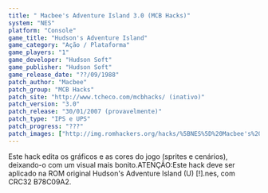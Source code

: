 ```yaml
---
title: " Macbee's Adventure Island 3.0 (MCB Hacks)"
system: "NES"
platform: "Console"
game_title: "Hudson's Adventure Island"
game_category: "Ação / Plataforma"
game_players: "1"
game_developer: "Hudson Soft"
game_publisher: "Hudson Soft"
game_release_date: "??/09/1988"
patch_author: "Macbee"
patch_group: "MCB Hacks"
patch_site: "http://www.tcheco.com/mcbhacks/ (inativo)"
patch_version: "3.0"
patch_release: "30/01/2007 (provavelmente)"
patch_type: "IPS e UPS"
patch_progress: "???"
patch_images: ["http://img.romhackers.org/hacks/%5BNES%5D%20Macbee's%20Adventure%20Island%203.0%20-%20MCB%20Hacks%20-%201.png","http://img.romhackers.org/hacks/%5BNES%5D%20Macbee's%20Adventure%20Island%203.0%20-%20MCB%20Hacks%20-%202.png","http://img.romhackers.org/hacks/%5BNES%5D%20Macbee's%20Adventure%20Island%203.0%20-%20MCB%20Hacks%20-%203.png"]
---
```

Este hack edita os gráficos e as cores do jogo (sprites e cenários), deixando-o com um visual mais bonito.ATENÇÃO:Este hack deve ser aplicado na ROM original Hudson's Adventure Island (U) [!].nes, com CRC32 B78C09A2.